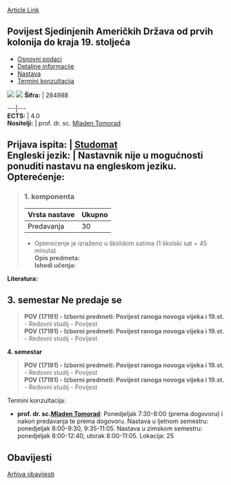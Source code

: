 [Article Link](https://www.fhs.hr/predmet/psadopkdk1s_b)

## Povijest Sjedinjenih Američkih Država od prvih kolonija do kraja 19. stoljeća
  * [Osnovni podaci](https://www.fhs.hr/predmet/psadopkdk1s_b#v1id-523810_442582_1_0 "Osnovni podaci")
  * [Detaljne informacije](https://www.fhs.hr/predmet/psadopkdk1s_b#v1id-523810_442582_1_1 "Detaljne informacije")
  * [Nastava](https://www.fhs.hr/predmet/psadopkdk1s_b#v1id-523810_442582_1_2 "Nastava")
  * [Termini konzultacija](https://www.fhs.hr/predmet/psadopkdk1s_b#v1id-523810_442582_1_3 "Termini konzultacija")


[![](https://www.fhs.hr/img/flags/gif/hr.gif)](https://www.fhs.hr/predmet/psadopkdk1s_b) [![](https://www.fhs.hr/img/flags/gif/gb.gif)](https://www.fhs.hr/en/course/hotuftfctteot1c_b)
**Šifra:** |  284988  
  
---|---  
**ECTS:** |  4.0   
**Nositelji:** |  prof. dr. sc. [Mladen Tomorad](https://www.fhs.hr/djelatnik/mladen.tomorad)   
  
**Prijava ispita:** |  [Studomat](http://www.isvu.hr/studomat)  
**Engleski jezik:** |  Nastavnik nije u mogućnosti ponuditi nastavu na engleskom jeziku.   
**Opterećenje:**  
---  
> ### 1. komponenta
> | Vrsta nastave | Ukupno  
> ---|---  
> Predavanja | 30  
> * Opterećenje je izraženo u školskim satima (1 školski sat = 45 minuta)   
**Opis predmeta:**  
> **Ishodi učenja:**  

  
**Literatura:**  

  
**3. semestar** Ne predaje se  
---  
> **POV (17191) - Izborni predmeti: Povijest ranoga novoga vijeka i 19.st.** - Redovni studij - Povijest  
>  **POV (17191) - Izborni predmeti: Povijest ranoga novoga vijeka i 19.st.** - Redovni studij - Povijest  
>   
  
**4. semestar**  
> **POV (17191) - Izborni predmeti: Povijest ranoga novoga vijeka i 19.st.** - Redovni studij - Povijest  
>  **POV (17191) - Izborni predmeti: Povijest ranoga novoga vijeka i 19.st.** - Redovni studij - Povijest  
>   
Termini konzultacija: 
  * **prof. dr. sc.[Mladen Tomorad](https://www.fhs.hr/djelatnik/mladen.tomorad)**: 
Ponedjeljak 7:30-8:00 (prema dogovoru) i nakon predavanja te prema dogovoru.
Nastava u ljetnom semestru: ponedjeljak 8:00-9:30, 9:35-11:05.
Nastava u zimskom semestru: ponedjeljak 8:00-12:40, utorak 8:00-11:05.
Lokacija: 25 


## Obavijesti
[Arhiva obavijesti](https://www.fhs.hr/predmet/psadopkdk1s_b?@=21ttl#news_132391 "Arhiva obavijesti")
